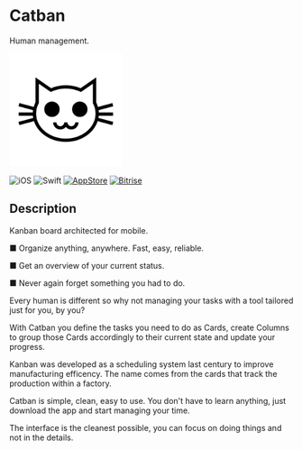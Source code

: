 # Catban
Human management.

<img src="Design/logo.png" height="200" alt="Catban"/>

![iOS](https://img.shields.io/badge/iOS-11.0%2B-blue.svg)
![Swift](https://img.shields.io/badge/Swift-4.1-blue.svg)
[![AppStore](https://img.shields.io/itunes/v/1363004864.svg)](https://itunes.apple.com/us/app/catban/id1363004864)
[![Bitrise](https://www.bitrise.io/app/036974dc42c09110/status.svg?token=0BY73fiitQQi81oKJUVdKg)](https://www.bitrise.io/app/036974dc42c09110)


## Description

Kanban board architected for mobile.

■ Organize anything, anywhere. Fast, easy, reliable.

■ Get an overview of your current status.

■ Never again forget something you had to do.

Every human is different so why not managing your tasks with a tool tailored just for you, by you?

With Catban you define the tasks you need to do as Cards, create Columns to group those Cards accordingly to their current state and update your progress.

Kanban was developed as a scheduling system last century to improve manufacturing efficency. The name comes from the cards that track the production within a factory.

Catban is simple, clean, easy to use. You don't have to learn anything, just download the app and start managing your time.

The interface is the cleanest possible, you can focus on doing things and not in the details.
